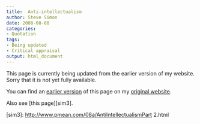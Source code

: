 ```yaml
---
title:  Anti-intellectualism
author: Steve Simon
date: 2008-08-08
categories:
- Quotation
tags:
- Being updated
- Critical appraisal
output: html_document
---
```


This page is currently being updated from the earlier version of my website. Sorry that it is not yet fully available.

<!---More--->

You can find an [earlier version][sim1] of this page on my [original website][sim2].

[sim1]: http://www.pmean.com/08/AntiIntellectualism.html
[sim2]: http://www.pmean.com/original_site.html

Also see [this page][sim3].

[sim3]: http://www.pmean.com/08a/AntiIntellectualismPart 2.html
